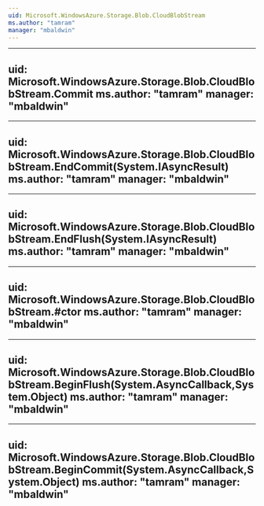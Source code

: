```yaml
---
uid: Microsoft.WindowsAzure.Storage.Blob.CloudBlobStream
ms.author: "tamram"
manager: "mbaldwin"
---
```


---
uid: Microsoft.WindowsAzure.Storage.Blob.CloudBlobStream.Commit
ms.author: "tamram"
manager: "mbaldwin"
---

---
uid: Microsoft.WindowsAzure.Storage.Blob.CloudBlobStream.EndCommit(System.IAsyncResult)
ms.author: "tamram"
manager: "mbaldwin"
---

---
uid: Microsoft.WindowsAzure.Storage.Blob.CloudBlobStream.EndFlush(System.IAsyncResult)
ms.author: "tamram"
manager: "mbaldwin"
---

---
uid: Microsoft.WindowsAzure.Storage.Blob.CloudBlobStream.#ctor
ms.author: "tamram"
manager: "mbaldwin"
---

---
uid: Microsoft.WindowsAzure.Storage.Blob.CloudBlobStream.BeginFlush(System.AsyncCallback,System.Object)
ms.author: "tamram"
manager: "mbaldwin"
---

---
uid: Microsoft.WindowsAzure.Storage.Blob.CloudBlobStream.BeginCommit(System.AsyncCallback,System.Object)
ms.author: "tamram"
manager: "mbaldwin"
---
